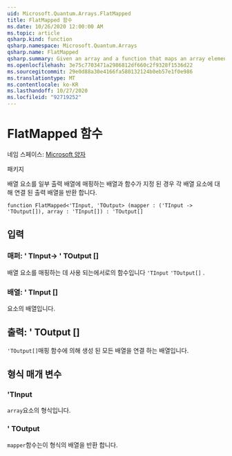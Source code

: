 ```yaml
---
uid: Microsoft.Quantum.Arrays.FlatMapped
title: FlatMapped 함수
ms.date: 10/26/2020 12:00:00 AM
ms.topic: article
qsharp.kind: function
qsharp.namespace: Microsoft.Quantum.Arrays
qsharp.name: FlatMapped
qsharp.summary: Given an array and a function that maps an array element to some output array, returns the concatenated output arrays for each array element.
ms.openlocfilehash: 3e75c7703471a2986812df660c2f9328f1536d22
ms.sourcegitcommit: 29e0d88a30e4166fa580132124b0eb57e1f0e986
ms.translationtype: MT
ms.contentlocale: ko-KR
ms.lasthandoff: 10/27/2020
ms.locfileid: "92719252"
---
```

# <a name="flatmapped-function"></a>FlatMapped 함수

네임 스페이스: [Microsoft 양자](xref:Microsoft.Quantum.Arrays)

패키지 [](https://nuget.org/packages/)


배열 요소를 일부 출력 배열에 매핑하는 배열과 함수가 지정 된 경우 각 배열 요소에 대해 연결 된 출력 배열을 반환 합니다.

```qsharp
function FlatMapped<'TInput, 'TOutput> (mapper : ('TInput -> 'TOutput[]), array : 'TInput[]) : 'TOutput[]
```


## <a name="input"></a>입력

### <a name="mapper--tinput---toutput"></a>매퍼: ' TInput-> ' TOutput []

배열 요소를 매핑하는 데 사용 되는에서로의 함수입니다 `'TInput` `'TOutput[]` .


### <a name="array--tinput"></a>배열: ' TInput []

요소의 배열입니다.



## <a name="output--toutput"></a>출력: ' TOutput []

`'TOutput[]`매핑 함수에 의해 생성 된 모든 배열을 연결 하는 배열입니다.

## <a name="type-parameters"></a>형식 매개 변수

### <a name="tinput"></a>'TInput

`array`요소의 형식입니다.
### <a name="toutput"></a>' TOutput

`mapper`함수는이 형식의 배열을 반환 합니다.